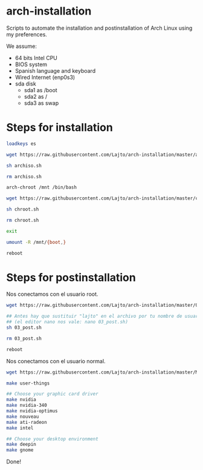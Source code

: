 # arch-installation
Scripts to automate the installation and postinstallation of Arch Linux using my preferences.

We assume:
- 64 bits Intel CPU
- BIOS system
- Spanish language and keyboard
- Wired Internet (enp0s3)
- sda disk
    - sda1 as /boot
    - sda2 as /
    - sda3 as swap

# Steps for installation

```sh
loadkeys es

wget https://raw.githubusercontent.com/Lajto/arch-installation/master/archiso.sh

sh archiso.sh

rm archiso.sh

arch-chroot /mnt /bin/bash

wget https://raw.githubusercontent.com/Lajto/arch-installation/master/chroot.sh

sh chroot.sh

rm chroot.sh

exit

umount -R /mnt/{boot,}

reboot
```

# Steps for postinstallation

Nos conectamos con el usuario root.

```sh
wget https://raw.githubusercontent.com/Lajto/arch-installation/master/03_post.sh

## Antes hay que sustituir "lajto" en el archivo por tu nombre de usuario
## (el editor nano nos vale: nano 03_post.sh)
sh 03_post.sh

rm 03_post.sh

reboot
```

Nos conectamos con el usuario normal.

```sh
wget https://raw.githubusercontent.com/Lajto/arch-installation/master/Makefile

make user-things

## Choose your graphic card driver
make nvidia
make nvidia-340
make nvidia-optimus
make nouveau
make ati-radeon
make intel

## Choose your desktop environment
make deepin
make gnome
```

Done!
